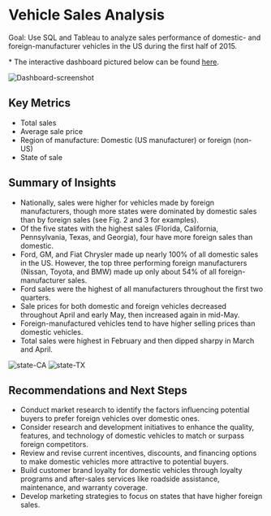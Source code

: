 # Vehicle Sales Analysis
Goal: Use SQL and Tableau to analyze sales performance of domestic- and foreign-manufacturer vehicles in the US during the first half of 2015.

\* The interactive dashboard pictured below can be found [here](https://public.tableau.com/app/profile/angela.rodriguez5585/viz/VehicleSalesDashboard_17213202544980/Dashboard).

![Dashboard-screenshot](https://github.com/user-attachments/assets/3f12d16e-bbb8-47bf-a363-e6c4ca158263)

## Key Metrics
* Total sales
* Average sale price
* Region of manufacture: Domestic (US manufacturer) or foreign (non-US)
* State of sale

## Summary of Insights
* Nationally, sales were higher for vehicles made by foreign manufacturers, though more states were dominated by domestic sales than by foreign sales (see Fig. 2 and 3 for examples).
* Of the five states with the highest sales (Florida, California, Pennsylvania, Texas, and Georgia), four have more foreign sales than domestic.
* Ford, GM, and Fiat Chrysler made up nearly 100% of all domestic sales in the US. However, the top three performing foreign manufacturers (Nissan, Toyota, and BMW) made up only about 54% of all foreign-manufacturer sales.
* Ford sales were the highest of all manufacturers throughout the first two quarters.
* Sale prices for both domestic and foreign vehicles decreased throughout April and early May, then increased again in mid-May.
* Foreign-manufactured vehicles tend to have higher selling prices than domestic vehicles.
* Total sales were highest in February and then dipped sharpy in March and April.

![state-CA](https://github.com/user-attachments/assets/dc979776-fb23-4a43-986f-8e18851cb784)  ![state-TX](https://github.com/user-attachments/assets/05c391d3-2d59-46ba-a7b5-25922969cd5f)

## Recommendations and Next Steps
* Conduct market research to identify the factors influencing potential buyers to prefer foreign vehicles over domestic ones.
* Consider research and development initiatives to enhance the quality, features, and technology of domestic vehicles to match or surpass foreign competitors.
*	Review and revise current incentives, discounts, and financing options to make domestic vehicles more attractive to potential buyers.
*	Build customer brand loyalty for domestic vehicles through loyalty programs and after-sales services like roadside assistance, maintenance, and warranty coverage.
*	Develop marketing strategies to focus on states that have higher foreign sales.
